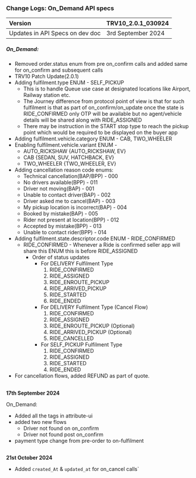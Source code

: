 ### Change Logs: On_Demand API specs

| Version                         | TRV10_2.0.1_030924 |
| :------------------------------ | :----------------- |
| Updates in API Specs on dev doc | 3rd September 2024 |

##### On_Demand:
- Removed order.status enum from pre on_confirm calls and added same for on_confirm and subsequent calls
- TRV10 Patch Update(2.0.1)
- Adding fulfilment.type ENUM - SELF_PICKUP
  - This is to handle Queue use case at designated locations like Airport, Railway station etc.
  - The Journey difference from protocol point of view is that for such fulfilment is that as part of on_confirm/on_update once the state is RIDE_CONFIRMED only OTP will be available but no agent/vehicle details will be shared along with RIDE_ASSIGNED
  - There may be instruction in the START stop type to reach the pickup point which would be required to be displayed on the buyer app
- Adding fulfilment.vehicle.category ENUM - CAB, TWO_WHEELER
- Enabling fulfilment.vehicle.variant ENUM -
  - AUTO_RICKSHAW {AUTO_RICKSHAW, EV}
  - CAB {SEDAN, SUV, HATCHBACK, EV}
  - TWO_WHEELER {TWO_WHEELER, EV}
- Adding cancellation reason code enums:
  - Technical cancellation(BAP/BPP) - 000
  - No drivers available(BPP) - 011
  - Driver not moving(BAP) - 001
  - Unable to contact driver(BAP) - 002
  - Driver asked me to cancel(BAP) - 003
  - My pickup location is incorrect(BAP) - 004
  - Booked by mistake(BAP) - 005
  - Rider not present at location(BPP) - 012
  - Accepted by mistake(BPP) - 013
  - Unable to contact rider(BPP) - 014
- Adding fulfilment.state.descriptor.code ENUM - RIDE_CONFIRMED
  - RIDE_CONFIRMED - Whenever a Ride is confirmed seller app will share this ENUM this is before RIDE_ASSIGNED
    - Order of status updates
      - For DELIVERY Fulfilment Type
        1. RIDE_CONFIRMED
        2. RIDE_ASSIGNED
        3. RIDE_ENROUTE_PICKUP
        4. RIDE_ARRIVED_PICKUP
        5. RIDE_STARTED
        6. RIDE_ENDED
      - For DELIVERY Fulfilment Type (Cancel Flow)
        1. RIDE_CONFIRMED
        2. RIDE_ASSIGNED
        3. RIDE_ENROUTE_PICKUP (Optional)
        4. RIDE_ARRIVED_PICKUP (Optional)
        5. RIDE_CANCELLED
      - For SELF_PICKUP Fulfilment Type
        1. RIDE_CONFIRMED
        2. RIDE_ASSIGNED
        3. RIDE_STARTED
        4. RIDE_ENDED
- For cancellation flows, added REFUND as part of quote.

##
****17th September 2024****

On_Demand:

- Added all the tags in attribute-ui
- added two new flows
  - Driver not found on on_confirm
  - Driver not found post on_confirm
- payment type change from pre-order to on-fulfilment

##
****21st October 2024****
- Added `created_At` & `updated_at` for on_cancel calls`
